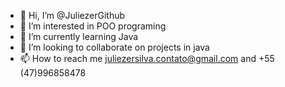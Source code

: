- 👋 Hi, I’m @JuliezerGithub
- 👀 I’m interested in POO programing
- 🌱 I’m currently learning Java
- 💞️ I’m looking to collaborate on projects in java
- 📫 How to reach me juliezersilva.contato@gmail.com and +55 (47)996858478

<!---
JuliezerGithub/JuliezerGithub is a ✨ special ✨ repository because its `README.md` (this file) appears on your GitHub profile.
You can click the Preview link to take a look at your changes.
--->
